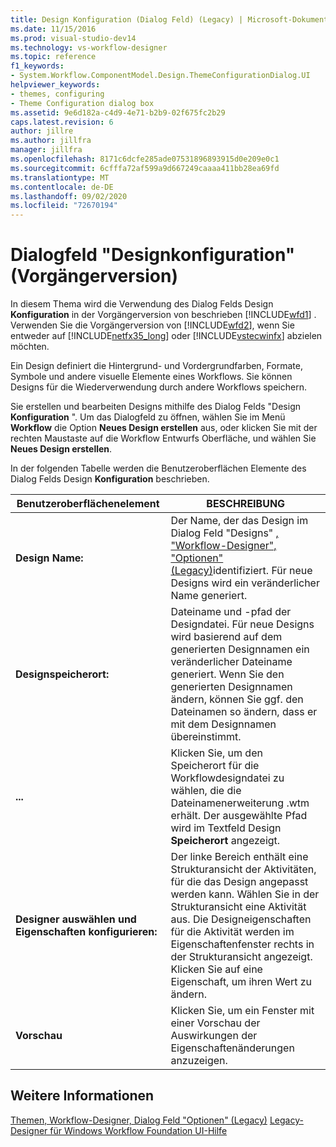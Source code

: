 ```yaml
---
title: Design Konfiguration (Dialog Feld) (Legacy) | Microsoft-Dokumentation
ms.date: 11/15/2016
ms.prod: visual-studio-dev14
ms.technology: vs-workflow-designer
ms.topic: reference
f1_keywords:
- System.Workflow.ComponentModel.Design.ThemeConfigurationDialog.UI
helpviewer_keywords:
- themes, configuring
- Theme Configuration dialog box
ms.assetid: 9e6d182a-c4d9-4e71-b2b9-02f675fc2b29
caps.latest.revision: 6
author: jillre
ms.author: jillfra
manager: jillfra
ms.openlocfilehash: 8171c6dcfe285ade07531896893915d0e209e0c1
ms.sourcegitcommit: 6cfffa72af599a9d667249caaaa411bb28ea69fd
ms.translationtype: MT
ms.contentlocale: de-DE
ms.lasthandoff: 09/02/2020
ms.locfileid: "72670194"
---
```

# <a name="theme-configuration-dialog-box-legacy"></a>Dialogfeld "Designkonfiguration" (Vorgängerversion)
In diesem Thema wird die Verwendung des Dialog Felds Design **Konfiguration** in der Vorgängerversion von beschrieben [!INCLUDE[wfd1](../includes/wfd1-md.md)] . Verwenden Sie die Vorgängerversion von [!INCLUDE[wfd2](../includes/wfd2-md.md)], wenn Sie entweder auf [!INCLUDE[netfx35_long](../includes/netfx35-long-md.md)] oder [!INCLUDE[vstecwinfx](../includes/vstecwinfx-md.md)] abzielen möchten.

 Ein Design definiert die Hintergrund- und Vordergrundfarben, Formate, Symbole und andere visuelle Elemente eines Workflows. Sie können Designs für die Wiederverwendung durch andere Workflows speichern.

 Sie erstellen und bearbeiten Designs mithilfe des Dialog Felds "Design **Konfiguration** ". Um das Dialogfeld zu öffnen, wählen Sie im Menü **Workflow** die Option **Neues Design erstellen** aus, oder klicken Sie mit der rechten Maustaste auf die Workflow Entwurfs Oberfläche, und wählen Sie **Neues Design erstellen**.

 In der folgenden Tabelle werden die Benutzeroberflächen Elemente des Dialog Felds Design **Konfiguration** beschrieben.

|Benutzeroberflächenelement|BESCHREIBUNG|
|----------------|-----------------|
|**Design Name:**|Der Name, der das Design im Dialog Feld "Designs" [, "Workflow-Designer", "Optionen" (Legacy)](../workflow-designer/themes-workflow-designer-options-dialog-box-legacy.md)identifiziert. Für neue Designs wird ein veränderlicher Name generiert.|
|**Designspeicherort:**|Dateiname und -pfad der Designdatei. Für neue Designs wird basierend auf dem generierten Designnamen ein veränderlicher Dateiname generiert. Wenn Sie den generierten Designnamen ändern, können Sie ggf. den Dateinamen so ändern, dass er mit dem Designnamen übereinstimmt.|
|**...**|Klicken Sie, um den Speicherort für die Workflowdesigndatei zu wählen, die die Dateinamenerweiterung .wtm erhält. Der ausgewählte Pfad wird im Textfeld Design **Speicherort** angezeigt.|
|**Designer auswählen und Eigenschaften konfigurieren:**|Der linke Bereich enthält eine Strukturansicht der Aktivitäten, für die das Design angepasst werden kann. Wählen Sie in der Strukturansicht eine Aktivität aus. Die Designeigenschaften für die Aktivität werden im Eigenschaftenfenster rechts in der Strukturansicht angezeigt. Klicken Sie auf eine Eigenschaft, um ihren Wert zu ändern.|
|**Vorschau**|Klicken Sie, um ein Fenster mit einer Vorschau der Auswirkungen der Eigenschaftenänderungen anzuzeigen.|

## <a name="see-also"></a>Weitere Informationen
 [Themen, Workflow-Designer, Dialog Feld "Optionen" (Legacy)](../workflow-designer/themes-workflow-designer-options-dialog-box-legacy.md) [Legacy-Designer für Windows Workflow Foundation UI-Hilfe](../workflow-designer/legacy-designer-for-windows-workflow-foundation-ui-help.md)